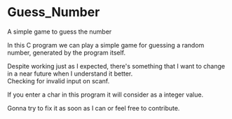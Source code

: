 # Guess_Number
A simple game to guess the number

In this C program we can play a simple game for guessing a random number, generated by the program itself.

Despite working just as I expected, there's something that I want to change in a near future when I understand it better.<br>
Checking for invalid input on scanf. 

If you enter a char in this program it will consider as a integer value. 

Gonna try to fix it as soon as I can or feel free to contribute.

